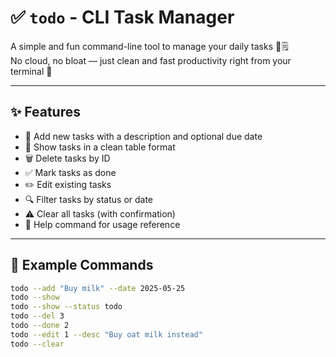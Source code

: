 # ✅ `todo` - CLI Task Manager

A simple and fun command-line tool to manage your daily tasks 🧠🗒️  
No cloud, no bloat — just clean and fast productivity right from your terminal 🚀

---

## ✨ Features

- 📝 Add new tasks with a description and optional due date
- 👀 Show tasks in a clean table format
- 🗑️ Delete tasks by ID
- ✅ Mark tasks as done
- ✏️ Edit existing tasks
- 🔍 Filter tasks by status or date
- ⚠️ Clear all tasks (with confirmation)
- 📖 Help command for usage reference

---

## 🧪 Example Commands

```bash
todo --add "Buy milk" --date 2025-05-25
todo --show
todo --show --status todo
todo --del 3
todo --done 2
todo --edit 1 --desc "Buy oat milk instead"
todo --clear
